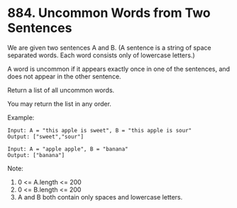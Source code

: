# 884. Uncommon Words from Two Sentences

We are given two sentences A and B.  (A sentence is a string of space separated words.  Each word consists only of lowercase letters.)

A word is uncommon if it appears exactly once in one of the sentences, and does not appear in the other sentence.

Return a list of all uncommon words. 

You may return the list in any order.

Example:
```
Input: A = "this apple is sweet", B = "this apple is sour"
Output: ["sweet","sour"]

Input: A = "apple apple", B = "banana"
Output: ["banana"]
```

Note:
1. 0 <= A.length <= 200
2. 0 <= B.length <= 200
3. A and B both contain only spaces and lowercase letters.